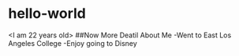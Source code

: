 # hello-world 
<I am 22 years old>
##Now More Deatil About Me
-Went to East Los Angeles College 
-Enjoy going to Disney
